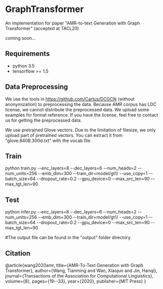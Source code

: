# GraphTransformer
An implementation for paper "AMR-to-text Generation with Graph Transformer" (accepted at TACL20)

coming soon...

## Requirements
* python 3.5
* tensorflow >= 1.5

## Data Preprocessing
We use the tools in https://github.com/Cartus/DCGCN (without anonymization) to preprocessing the data. Because AMR corpus has LDC license, we cannot distribute the preprocessed data. We upload some examples for format reference. If you have the license, feel free to contact us for getting the preprocessed data.

We use pretrained Glove vectors. Due to the limitation of filesize, we only upload part of pretrained vectors. You can extract it from "glove.840B.300d.txt" with the vocab file.

## Train
python train.py --enc_layers=8 --dec_layers=6 --num_heads=2 --num_units=256 --emb_dim=300  --train_dir=model/gt1/ --use_copy=1 --batch_size=64 --dropout_rate=0.2 --gpu_device=0 --max_src_len=90 --max_tgt_len=90

## Test
python infer.py --enc_layers=8 --dec_layers=6 --num_heads=2 --num_units=256 --emb_dim=300  --train_dir=model/gt1/ --use_copy=1 --batch_size=64 --dropout_rate=0.2 --gpu_device=0 --max_src_len=90 --max_tgt_len=90

#The output file can be found in the "output" folder directory.

## Citation
@article{wang2020amr,
  title={AMR-To-Text Generation with Graph Transformer},
  author={Wang, Tianming and Wan, Xiaojun and Jin, Hanqi},
  journal={Transactions of the Association for Computational Linguistics},
  volume={8},
  pages={19--33},
  year={2020},
  publisher={MIT Press}
}
